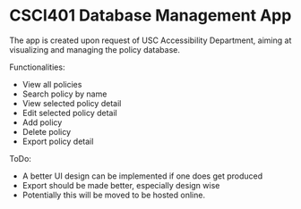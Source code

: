 # CSCI401 Database Management App

The app is created upon request of USC Accessibility Department, aiming at visualizing and managing the policy database.

Functionalities:
  - View all policies
  - Search policy by name
  - View selected policy detail
  - Edit selected policy detail
  - Add policy
  - Delete policy
  - Export policy detail
  
ToDo:
  - A better UI design can be implemented if one does get produced
  - Export should be made better, especially design wise
  - Potentially this will be moved to be hosted online.
